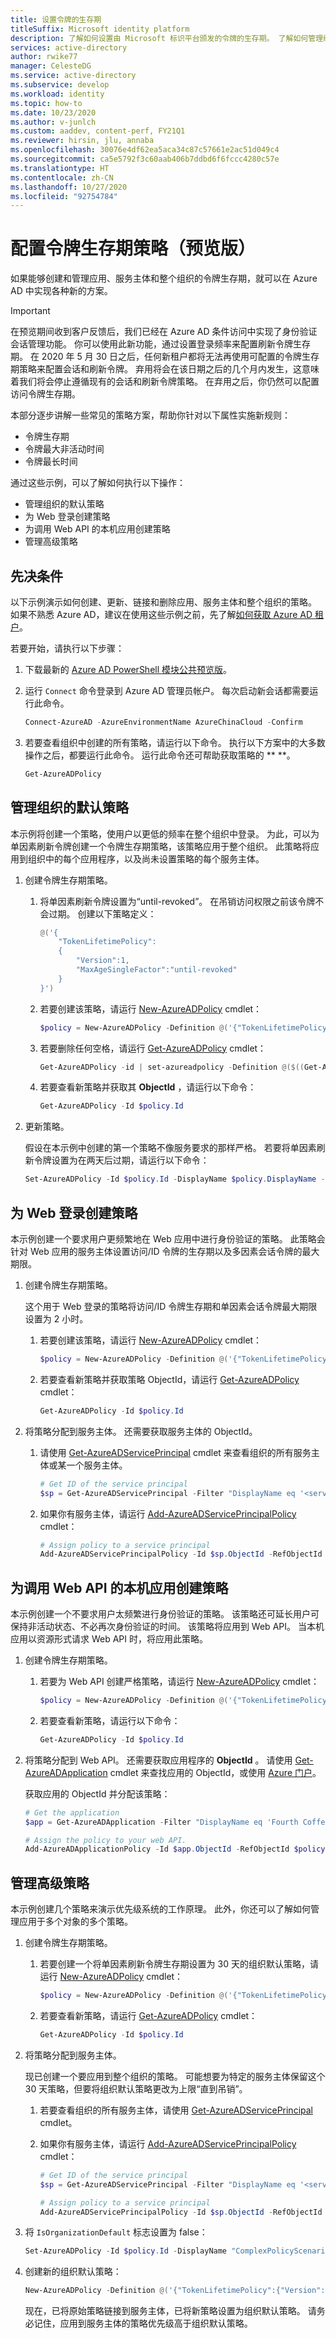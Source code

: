 ```yaml
---
title: 设置令牌的生存期
titleSuffix: Microsoft identity platform
description: 了解如何设置由 Microsoft 标识平台颁发的令牌的生存期。 了解如何管理组织的默认策略、为 Web 登录创建策略、为调用 Web API 的本机应用创建策略，以及如何管理高级策略。
services: active-directory
author: rwike77
manager: CelesteDG
ms.service: active-directory
ms.subservice: develop
ms.workload: identity
ms.topic: how-to
ms.date: 10/23/2020
ms.author: v-junlch
ms.custom: aaddev, content-perf, FY21Q1
ms.reviewer: hirsin, jlu, annaba
ms.openlocfilehash: 30076e4df62ea5aca34c87c57661e2ac51d049c4
ms.sourcegitcommit: ca5e5792f3c60aab406b7ddbd6f6fccc4280c57e
ms.translationtype: HT
ms.contentlocale: zh-CN
ms.lasthandoff: 10/27/2020
ms.locfileid: "92754784"
---
```

# <a name="configure-token-lifetime-policies-preview"></a>配置令牌生存期策略（预览版）
如果能够创建和管理应用、服务主体和整个组织的令牌生存期，就可以在 Azure AD 中实现各种新的方案。 

> [!IMPORTANT]
> 在预览期间收到客户反馈后，我们已经在 Azure AD 条件访问中实现了身份验证会话管理功能。 你可以使用此新功能，通过设置登录频率来配置刷新令牌生存期。 在 2020 年 5 月 30 日之后，任何新租户都将无法再使用可配置的令牌生存期策略来配置会话和刷新令牌。 弃用将会在该日期之后的几个月内发生，这意味着我们将会停止遵循现有的会话和刷新令牌策略。 在弃用之后，你仍然可以配置访问令牌生存期。


本部分逐步讲解一些常见的策略方案，帮助你针对以下属性实施新规则：

* 令牌生存期
* 令牌最大非活动时间
* 令牌最长时间

通过这些示例，可以了解如何执行以下操作：

* 管理组织的默认策略
* 为 Web 登录创建策略
* 为调用 Web API 的本机应用创建策略
* 管理高级策略

## <a name="prerequisites"></a>先决条件
以下示例演示如何创建、更新、链接和删除应用、服务主体和整个组织的策略。 如果不熟悉 Azure AD，建议在使用这些示例之前，先了解[如何获取 Azure AD 租户](quickstart-create-new-tenant.md)。  

若要开始，请执行以下步骤：

1. 下载最新的 [Azure AD PowerShell 模块公共预览版](https://www.powershellgallery.com/packages/AzureADPreview)。
2. 运行 `Connect` 命令登录到 Azure AD 管理员帐户。 每次启动新会话都需要运行此命令。

    ```powershell
    Connect-AzureAD -AzureEnvironmentName AzureChinaCloud -Confirm 
    ```

3. 若要查看组织中创建的所有策略，请运行以下命令。 执行以下方案中的大多数操作之后，都要运行此命令。 运行此命令还可帮助获取策略的 ** **。

    ```powershell
    Get-AzureADPolicy
    ```

## <a name="manage-an-organizations-default-policy"></a>管理组织的默认策略
本示例将创建一个策略，使用户以更低的频率在整个组织中登录。 为此，可以为单因素刷新令牌创建一个令牌生存期策略，该策略应用于整个组织。 此策略将应用到组织中的每个应用程序，以及尚未设置策略的每个服务主体。

1. 创建令牌生存期策略。

    1. 将单因素刷新令牌设置为“until-revoked”。 在吊销访问权限之前该令牌不会过期。 创建以下策略定义：

        ```powershell
        @('{
            "TokenLifetimePolicy":
            {
                "Version":1,
                "MaxAgeSingleFactor":"until-revoked"
            }
        }')
        ```

    1. 若要创建该策略，请运行 [New-AzureADPolicy](https://docs.microsoft.com/powershell/module/azuread/new-azureadpolicy?view=azureadps-2.0-preview&preserve-view=true) cmdlet：

        ```powershell
        $policy = New-AzureADPolicy -Definition @('{"TokenLifetimePolicy":{"Version":1, "MaxAgeSingleFactor":"until-revoked"}}') -DisplayName "OrganizationDefaultPolicyScenario" -IsOrganizationDefault $true -Type "TokenLifetimePolicy"
        ```

    1. 若要删除任何空格，请运行 [Get-AzureADPolicy](https://docs.microsoft.com/powershell/module/azuread/get-azureadpolicy?view=azureadps-2.0-preview&preserve-view=true) cmdlet：

        ```powershell
        Get-AzureADPolicy -id | set-azureadpolicy -Definition @($((Get-AzureADPolicy -id ).Replace(" ","")))
        ```

    1. 若要查看新策略并获取其 **ObjectId** ，请运行以下命令：

        ```powershell
        Get-AzureADPolicy -Id $policy.Id
        ```

1. 更新策略。

    假设在本示例中创建的第一个策略不像服务要求的那样严格。 若要将单因素刷新令牌设置为在两天后过期，请运行以下命令：

    ```powershell
    Set-AzureADPolicy -Id $policy.Id -DisplayName $policy.DisplayName -Definition @('{"TokenLifetimePolicy":{"Version":1,"MaxAgeSingleFactor":"2.00:00:00"}}')
    ```

## <a name="create-a-policy-for-web-sign-in"></a>为 Web 登录创建策略

本示例创建一个要求用户更频繁地在 Web 应用中进行身份验证的策略。 此策略会针对 Web 应用的服务主体设置访问/ID 令牌的生存期以及多因素会话令牌的最大期限。

1. 创建令牌生存期策略。

    这个用于 Web 登录的策略将访问/ID 令牌生存期和单因素会话令牌最大期限设置为 2 小时。

    1. 若要创建该策略，请运行 [New-AzureADPolicy](https://docs.microsoft.com/powershell/module/azuread/new-azureadpolicy?view=azureadps-2.0-preview&preserve-view=true) cmdlet：

        ```powershell
        $policy = New-AzureADPolicy -Definition @('{"TokenLifetimePolicy":{"Version":1,"AccessTokenLifetime":"02:00:00","MaxAgeSessionSingleFactor":"02:00:00"}}') -DisplayName "WebPolicyScenario" -IsOrganizationDefault $false -Type "TokenLifetimePolicy"
        ```

    1. 若要查看新策略并获取策略 ObjectId，请运行 [Get-AzureADPolicy](https://docs.microsoft.com/powershell/module/azuread/get-azureadpolicy?view=azureadps-2.0-preview&preserve-view=true) cmdlet：

        ```powershell
        Get-AzureADPolicy -Id $policy.Id
        ```

1. 将策略分配到服务主体。 还需要获取服务主体的 ObjectId。

    1. 请使用 [Get-AzureADServicePrincipal](https://docs.microsoft.com/powershell/module/azuread/get-azureadserviceprincipal) cmdlet 来查看组织的所有服务主体或某一个服务主体。
        ```powershell
        # Get ID of the service principal
        $sp = Get-AzureADServicePrincipal -Filter "DisplayName eq '<service principal display name>'"
        ```

    1. 如果你有服务主体，请运行 [Add-AzureADServicePrincipalPolicy](https://docs.microsoft.com/powershell/module/azuread/add-azureadserviceprincipalpolicy?view=azureadps-2.0-preview&preserve-view=true) cmdlet：
        ```powershell
        # Assign policy to a service principal
        Add-AzureADServicePrincipalPolicy -Id $sp.ObjectId -RefObjectId $policy.Id
        ```

## <a name="create-a-policy-for-a-native-app-that-calls-a-web-api"></a>为调用 Web API 的本机应用创建策略
本示例创建一个不要求用户太频繁进行身份验证的策略。 该策略还可延长用户可保持非活动状态、不必再次身份验证的时间。 该策略将应用到 Web API。 当本机应用以资源形式请求 Web API 时，将应用此策略。

1. 创建令牌生存期策略。

    1. 若要为 Web API 创建严格策略，请运行 [New-AzureADPolicy](https://docs.microsoft.com/powershell/module/azuread/new-azureadpolicy?view=azureadps-2.0-preview&preserve-view=true) cmdlet：

        ```powershell
        $policy = New-AzureADPolicy -Definition @('{"TokenLifetimePolicy":{"Version":1,"MaxInactiveTime":"30.00:00:00","MaxAgeMultiFactor":"until-revoked","MaxAgeSingleFactor":"180.00:00:00"}}') -DisplayName "WebApiDefaultPolicyScenario" -IsOrganizationDefault $false -Type "TokenLifetimePolicy"
        ```

    1. 若要查看新策略，请运行以下命令：

        ```powershell
        Get-AzureADPolicy -Id $policy.Id
        ```

1. 将策略分配到 Web API。 还需要获取应用程序的 **ObjectId** 。 请使用 [Get-AzureADApplication](https://docs.microsoft.com/powershell/module/azuread/get-azureadapplication) cmdlet 来查找应用的 ObjectId，或使用 [Azure 门户](https://portal.azure.cn/)。

    获取应用的 ObjectId 并分配该策略：

    ```powershell
    # Get the application
    $app = Get-AzureADApplication -Filter "DisplayName eq 'Fourth Coffee Web API'"

    # Assign the policy to your web API.
    Add-AzureADApplicationPolicy -Id $app.ObjectId -RefObjectId $policy.Id
    ```

## <a name="manage-an-advanced-policy"></a>管理高级策略
本示例创建几个策略来演示优先级系统的工作原理。 此外，你还可以了解如何管理应用于多个对象的多个策略。

1. 创建令牌生存期策略。

    1. 若要创建一个将单因素刷新令牌生存期设置为 30 天的组织默认策略，请运行 [New-AzureADPolicy](https://docs.microsoft.com/powershell/module/azuread/new-azureadpolicy?view=azureadps-2.0-preview&preserve-view=true) cmdlet：

        ```powershell
        $policy = New-AzureADPolicy -Definition @('{"TokenLifetimePolicy":{"Version":1,"MaxAgeSingleFactor":"30.00:00:00"}}') -DisplayName "ComplexPolicyScenario" -IsOrganizationDefault $true -Type "TokenLifetimePolicy"
        ```

    1. 若要查看新策略，请运行 [Get-AzureADPolicy](https://docs.microsoft.com/powershell/module/azuread/get-azureadpolicy?view=azureadps-2.0-preview&preserve-view=true) cmdlet：

        ```powershell
        Get-AzureADPolicy -Id $policy.Id
        ```

1. 将策略分配到服务主体。

    现已创建一个要应用到整个组织的策略。 可能想要为特定的服务主体保留这个 30 天策略，但要将组织默认策略更改为上限“直到吊销”。

    1. 若要查看组织的所有服务主体，请使用 [Get-AzureADServicePrincipal](https://docs.microsoft.com/powershell/module/azuread/get-azureadserviceprincipal) cmdlet。

    1. 如果你有服务主体，请运行 [Add-AzureADServicePrincipalPolicy](https://docs.microsoft.com/powershell/module/azuread/add-azureadserviceprincipalpolicy?view=azureadps-2.0-preview&preserve-view=true) cmdlet：

        ```powershell
        # Get ID of the service principal
        $sp = Get-AzureADServicePrincipal -Filter "DisplayName eq '<service principal display name>'"

        # Assign policy to a service principal
        Add-AzureADServicePrincipalPolicy -Id $sp.ObjectId -RefObjectId $policy.Id
        ```

1. 将 `IsOrganizationDefault` 标志设置为 false：

    ```powershell
    Set-AzureADPolicy -Id $policy.Id -DisplayName "ComplexPolicyScenario" -IsOrganizationDefault $false
    ```

1. 创建新的组织默认策略：

    ```powershell
    New-AzureADPolicy -Definition @('{"TokenLifetimePolicy":{"Version":1,"MaxAgeSingleFactor":"until-revoked"}}') -DisplayName "ComplexPolicyScenarioTwo" -IsOrganizationDefault $true -Type "TokenLifetimePolicy"
    ```

    现在，已将原始策略链接到服务主体，已将新策略设置为组织默认策略。 请务必记住，应用到服务主体的策略优先级高于组织默认策略。

